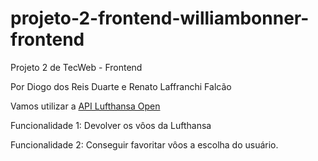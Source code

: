 # projeto-2-frontend-williambonner-frontend

Projeto 2 de TecWeb - Frontend

Por Diogo dos Reis Duarte e Renato Laffranchi Falcão

Vamos utilizar a [API Lufthansa Open](https://rapidapi.com/lihcode/api/lufthansa-open/)

Funcionalidade 1: Devolver os vôos da Lufthansa

Funcionalidade 2: Conseguir favoritar vôos a escolha do usuário.
